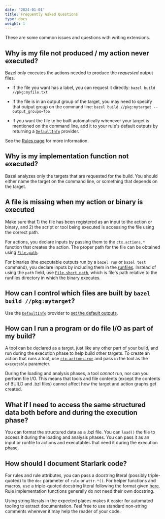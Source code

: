 ```yaml
---
date: '2024-01-01'
title: Frequently Asked Questions
type: docs
weight: 1
---
```


These are some common issues and questions with writing extensions.

## Why is my file not produced / my action never executed?

Bazel only executes the actions needed to produce the *requested* output files.

* If the file you want has a label, you can request it directly:
  `bazel build //pkg:myfile.txt`

* If the file is in an output group of the target, you may need to specify that
  output group on the command line:
  `bazel build //pkg:mytarget --output_groups=foo`

* If you want the file to be built automatically whenever your target is
  mentioned on the command line, add it to your rule's default outputs by
  returning a [`DefaultInfo`](/lib/globals#DefaultInfo/) provider.

See the [Rules page](/extending/rules#requesting-output-files/) for more information.

## Why is my implementation function not executed?

Bazel analyzes only the targets that are requested for the build. You should
either name the target on the command line, or something that depends on the
target.

## A file is missing when my action or binary is executed

Make sure that 1) the file has been registered as an input to the action or
binary, and 2) the script or tool being executed is accessing the file using the
correct path.

For actions, you declare inputs by passing them to the `ctx.actions.*` function
that creates the action. The proper path for the file can be obtained using
[`File.path`](/lib/File#path/).

For binaries (the executable outputs run by a `bazel run` or `bazel test`
command), you declare inputs by including them in the
[runfiles](/extending/rules#runfiles/). Instead of using the `path` field, use
[`File.short_path`](/lib/File#short_path/), which is file's path relative to
the runfiles directory in which the binary executes.

## How can I control which files are built by `bazel build //pkg:mytarget`?

Use the [`DefaultInfo`](/lib/globals#DefaultInfo/) provider to
[set the default outputs](/extending/rules#requesting-output-files/).

## How can I run a program or do file I/O as part of my build?

A tool can be declared as a target, just like any other part of your build, and
run during the execution phase to help build other targets. To create an action
that runs a tool, use [`ctx.actions.run`](/lib/actions#run/) and pass in the
tool as the `executable` parameter.

During the loading and analysis phases, a tool *cannot* run, nor can you perform
file I/O. This means that tools and file contents (except the contents of BUILD
and .bzl files) cannot affect how the target and action graphs get created.

## What if I need to access the same structured data both before and during the execution phase?

You can format the structured data as a .bzl file. You can `load()` the file to
access it during the loading and analysis phases. You can pass it as an input or
runfile to actions and executables that need it during the execution phase.

## How should I document Starlark code?

For rules and rule attributes, you can pass a docstring literal (possibly
triple-quoted) to the `doc` parameter of `rule` or `attr.*()`. For helper
functions and macros, use a triple-quoted docstring literal following the format
given [here](https://github.com/bazelbuild/buildtools/blob/master/WARNINGS.md#function-docstring).
Rule implementation functions generally do not need their own docstring.

Using string literals in the expected places makes it easier for automated
tooling to extract documentation. Feel free to use standard non-string comments
wherever it may help the reader of your code.